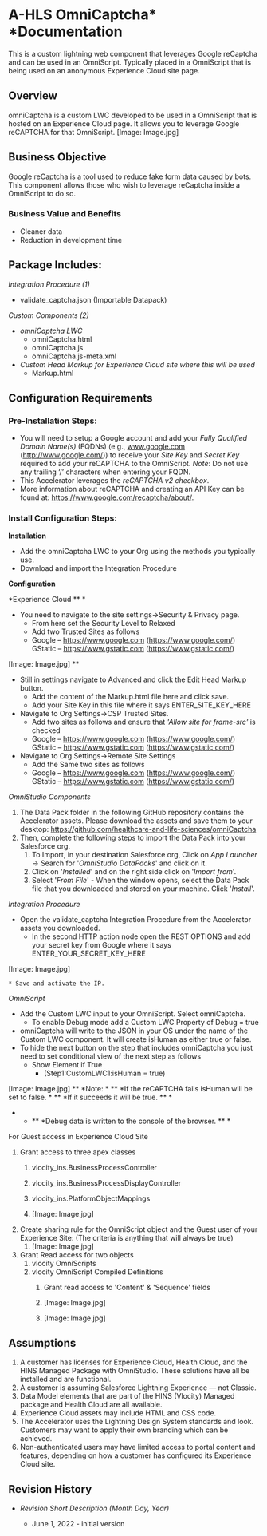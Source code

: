 <h1>A-HLS OmniCaptcha* *Documentation</h1>

This is a custom lightning web component that leverages Google reCaptcha and can be used in an OmniScript. Typically placed in a OmniScript that is being used on an anonymous Experience Cloud site page.  

<h2>Overview</h2>

omniCaptcha is a custom LWC developed to be used in a OmniScript that is hosted on an Experience Cloud page. It allows you to leverage Google reCAPTCHA for that OmniScript.
[Image: Image.jpg]

<h2>Business Objective</h2>

Google reCaptcha is a tool used to reduce fake form data caused by bots. This component allows those who wish to leverage reCaptcha inside a OmniScript to do so. 

<h3>Business Value and Benefits</h3>

* Cleaner data
* Reduction in development time


<h2>Package Includes:</h2>

*Integration Procedure (1)*

* validate_captcha.json (Importable Datapack)

*Custom Components (2)*

* *omniCaptcha LWC*
    * omniCaptcha.html
    * omniCaptcha.js
    * omniCaptcha.js-meta.xml
* *Custom Head Markup for Experience Cloud site where this will be used*
    * Markup.html


<h2>Configuration Requirements</h2>

<h3>Pre-Installation Steps:</h3>

* You will need to setup a Google account and add your *Fully Qualified Domain Name(s)* (FQDNs) (e.g., www.google.com (http://www.google.com/)) to receive your *Site Key* and *Secret Key* required to add your reCAPTCHA to the OmniScript. *Note*: Do not use any trailing ‘/’ characters when entering your FQDN.
* This Accelerator leverages the *reCAPTCHA v2 checkbox*. 
* More information about reCAPTCHA and creating an API Key can be found at: https://www.google.com/recaptcha/about/.

<h3>Install Configuration Steps:</h3>

**Installation**

* Add the omniCaptcha LWC to your Org using the methods you typically use.  
* Download and import the Integration Procedure

**Configuration**

*Experience Cloud ** *

* You need to navigate to the site settings→Security & Privacy page. 
    * From here set the Security Level to Relaxed
    * Add two Trusted Sites as follows
    * Google – https://www.google.com (https://www.google.com/)
        GStatic – https://www.gstatic.com (https://www.gstatic.com/)

[Image: Image.jpg]
 ** 

* Still in settings navigate to Advanced and click the Edit Head Markup button. 
    * Add the content of the Markup.html file here and click save.  
    * Add your Site Key in this file where it says ENTER_SITE_KEY_HERE
* Navigate to Org Settings→CSP Trusted Sites.
    * Add two sites as follows and ensure that *'Allow site for frame-src'* is checked
    * Google – https://www.google.com (https://www.google.com/)
        GStatic – https://www.gstatic.com (https://www.gstatic.com/)
* Navigate to Org Settings→Remote Site Settings
    * Add the Same two sites as follows
    * Google – https://www.google.com (https://www.google.com/)
        GStatic – https://www.gstatic.com (https://www.gstatic.com/)

*OmniStudio Components*

1. The Data Pack folder in the following GitHub repository contains the Accelerator assets. Please download the assets and save them to your desktop: https://github.com/healthcare-and-life-sciences/omniCaptcha
2. Then, complete the following steps to import the Data Pack into your Salesforce org.
    1. To Import, in your destination Salesforce org, Click on *App Launcher* → Search for '*OmniStudio DataPacks*' and click on it.
    2. Click on '*Installed*' and on the right side click on '*Import from*'.
    3. Select '*From File*' - When the window opens, select the Data Pack file that you downloaded and stored on your machine. Click '*Install*'.

*Integration Procedure*

* Open the validate_captcha Integration Procedure from the Accelerator assets you downloaded.
    * In the second HTTP action node open the REST OPTIONS and add your secret key from Google where it says ENTER_YOUR_SECRET_KEY_HERE

[Image: Image.jpg]
 

    * Save and activate the IP.

*OmniScript*

* Add the Custom LWC input to your OmniScript.  Select omniCaptcha.
    * To enable Debug mode add a  Custom LWC Property of Debug = true
* omniCaptcha will write to the JSON in your OS under the name of the Custom LWC component.  It will create isHuman as either true or false.  
* To hide the next button on the step that includes omniCaptcha you just need to set conditional view of the next step as follows
    * Show Element if True
        * (Step1:CustomLWC1:isHuman = true)

[Image: Image.jpg]
 ** 
*Note: * ** *If the reCAPTCHA fails isHuman will be set to false. * ** *If it succeeds it will be true. ** *
* * ** *Debug data is written to the console of the browser. ** *

For Guest access in Experience Cloud Site

1. Grant access to three apex classes
    1. vlocity_ins.BusinessProcessController
    2. vlocity_ins.BusinessProcessDisplayController
    3. vlocity_ins.PlatformObjectMappings
        
    4. [Image: Image.jpg]
2. Create sharing rule for the OmniScript object and the Guest user of your Experience Site: (The criteria is anything that will always be true)
    1. [Image: Image.jpg]
3. Grant Read access for two objects
    1. vlocity OmniScripts
    2. vlocity OmniScript Compiled Definitions
        1. Grant read access to 'Content' & 'Sequence' fields
            
        2. [Image: Image.jpg]
        3. [Image: Image.jpg]

 

<h2>Assumptions</h2>

1. A customer has licenses for Experience Cloud, Health Cloud, and the HINS Managed Package with OmniStudio.  These solutions have all be installed and are functional.
2. A customer is assuming Salesforce Lightning Experience — not Classic.
3. Data Model elements that are part of the HINS (Vlocity) Managed package and Health Cloud are all available.
4. Experience Cloud assets may include HTML and CSS code.
5. The Accelerator uses the Lightning Design System standards and look. Customers may want to apply their own branding which can be achieved. 
6. Non-authenticated users may have limited access to portal content and features, depending on how a customer has configured its Experience Cloud site.


<h2>Revision History</h2>

* *Revision Short Description (Month Day, Year)*

    * June 1, 2022 - initial version

